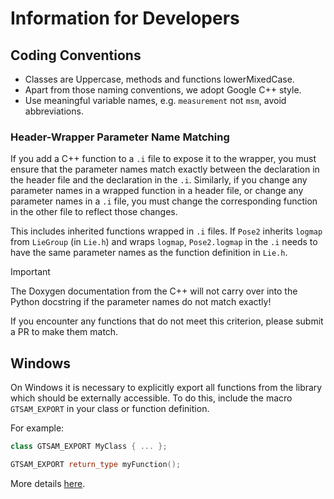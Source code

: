 # Information for Developers

## Coding Conventions

* Classes are Uppercase, methods and functions lowerMixedCase.
* Apart from those naming conventions, we adopt Google C++ style.
* Use meaningful variable names, e.g. `measurement` not `msm`, avoid abbreviations.

### Header-Wrapper Parameter Name Matching

If you add a C++ function to a `.i` file to expose it to the wrapper, you must ensure that the parameter names match exactly between the declaration in the header file and the declaration in the `.i`. Similarly, if you change any parameter names in a wrapped function in a header file, or change any parameter names in a `.i` file, you must change the corresponding function in the other file to reflect those changes. 

This includes inherited functions wrapped in `.i` files. If `Pose2` inherits `logmap` from `LieGroup` (in `Lie.h`) and wraps `logmap`, `Pose2.logmap` in the `.i` needs to have the same parameter names as the function definition in `Lie.h`. 

> [!IMPORTANT]
> The Doxygen documentation from the C++ will not carry over into the Python docstring if the parameter names do not match exactly!

If you encounter any functions that do not meet this criterion, please submit a PR to make them match.

## Windows

On Windows it is necessary to explicitly export all functions from the library which should be externally accessible. To do this, include the macro `GTSAM_EXPORT` in your class or function definition.

For example:
```cpp
class GTSAM_EXPORT MyClass { ... };

GTSAM_EXPORT return_type myFunction();
```

More details [here](Using-GTSAM-EXPORT.md).
